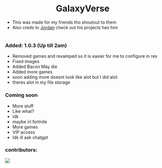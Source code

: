 <h1 align="center"><strong>GalaxyVerse</strong></h1>


- This was made for my friends tho shoutout to them
- Also creds to <a href="https://github.com/JustJxrdanWasDefinetlyTaken">Jordan</a> check out his projects hes him
<br></br>
### Added: 1.0.3 (Up till 2am)
- Removed games and revamped so it is easier for me to configure in res
- Fixed images
- Added Bacon May die
- Added more games
- soon adding more doesnt look like alot but I did alot
- theres alot in my file storage
### Coming soon
- More stuff
- Like what?
- idk
- maybe irl fortnite
- More games
- VIP access
- Idk ill ask chatgpt
### contributors:
<a href="https://github.com/aanzoski/galaxyverse/graphs/contributors">
  <img src="https://contrib.rocks/image?repo=aanzoski/galaxyverse" />
</a>
